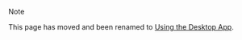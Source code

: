 <!-- markdownlint-disable MD041 -->

> [!NOTE]
> This page has moved and been renamed to [Using the Desktop App](/tutorials/desktop-app?id=add-your-configuration).
